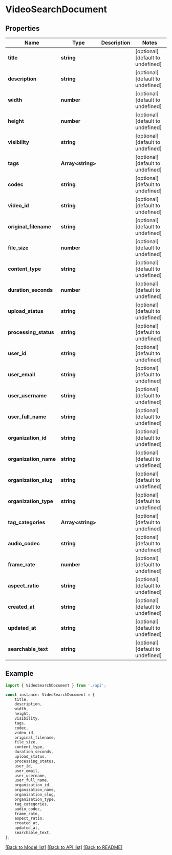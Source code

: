 # VideoSearchDocument


## Properties

Name | Type | Description | Notes
------------ | ------------- | ------------- | -------------
**title** | **string** |  | [optional] [default to undefined]
**description** | **string** |  | [optional] [default to undefined]
**width** | **number** |  | [optional] [default to undefined]
**height** | **number** |  | [optional] [default to undefined]
**visibility** | **string** |  | [optional] [default to undefined]
**tags** | **Array&lt;string&gt;** |  | [optional] [default to undefined]
**codec** | **string** |  | [optional] [default to undefined]
**video_id** | **string** |  | [optional] [default to undefined]
**original_filename** | **string** |  | [optional] [default to undefined]
**file_size** | **number** |  | [optional] [default to undefined]
**content_type** | **string** |  | [optional] [default to undefined]
**duration_seconds** | **number** |  | [optional] [default to undefined]
**upload_status** | **string** |  | [optional] [default to undefined]
**processing_status** | **string** |  | [optional] [default to undefined]
**user_id** | **string** |  | [optional] [default to undefined]
**user_email** | **string** |  | [optional] [default to undefined]
**user_username** | **string** |  | [optional] [default to undefined]
**user_full_name** | **string** |  | [optional] [default to undefined]
**organization_id** | **string** |  | [optional] [default to undefined]
**organization_name** | **string** |  | [optional] [default to undefined]
**organization_slug** | **string** |  | [optional] [default to undefined]
**organization_type** | **string** |  | [optional] [default to undefined]
**tag_categories** | **Array&lt;string&gt;** |  | [optional] [default to undefined]
**audio_codec** | **string** |  | [optional] [default to undefined]
**frame_rate** | **number** |  | [optional] [default to undefined]
**aspect_ratio** | **string** |  | [optional] [default to undefined]
**created_at** | **string** |  | [optional] [default to undefined]
**updated_at** | **string** |  | [optional] [default to undefined]
**searchable_text** | **string** |  | [optional] [default to undefined]

## Example

```typescript
import { VideoSearchDocument } from './api';

const instance: VideoSearchDocument = {
    title,
    description,
    width,
    height,
    visibility,
    tags,
    codec,
    video_id,
    original_filename,
    file_size,
    content_type,
    duration_seconds,
    upload_status,
    processing_status,
    user_id,
    user_email,
    user_username,
    user_full_name,
    organization_id,
    organization_name,
    organization_slug,
    organization_type,
    tag_categories,
    audio_codec,
    frame_rate,
    aspect_ratio,
    created_at,
    updated_at,
    searchable_text,
};
```

[[Back to Model list]](../README.md#documentation-for-models) [[Back to API list]](../README.md#documentation-for-api-endpoints) [[Back to README]](../README.md)

